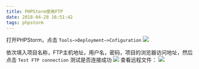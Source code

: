 ```yaml
---
title: PHPStorm使用FTP
date: 2018-04-28 16:51:42
tags: phpstorm
---
```

打开PHPStorm，点击 `Tools—>Deployment—>Cofiguration`
![](/images/phpstorm-ftp.png)
<!-- more -->
依次填入项目名称，FTP主机地址，用户名，密码，项目的浏览器访问地址，然后点击 `Test FTP connection` 测试是否连接成功
![](/images/ftp-config.png)
查看远程文件：
![](/images/remote-host.png)
